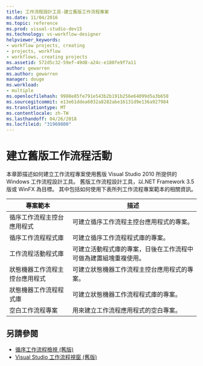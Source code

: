 ```yaml
---
title: 工作流程設計工具-建立舊版工作流程專案
ms.date: 11/04/2016
ms.topic: reference
ms.prod: visual-studio-dev15
ms.technology: vs-workflow-designer
helpviewer_keywords:
- workflow projects, creating
- projects, workflow
- workflows, creating projects
ms.assetid: 572d5c32-59ef-49d8-a24c-e180fe9f7a11
author: gewarren
ms.author: gewarren
manager: douge
ms.workload:
- multiple
ms.openlocfilehash: 9988e85fe791e543b2b191b256e64099d5a3b658
ms.sourcegitcommit: e13e61ddea6032a8282abe16131d9e136a927984
ms.translationtype: MT
ms.contentlocale: zh-TW
ms.lasthandoff: 04/26/2018
ms.locfileid: "31969800"
---
```

# <a name="creating-legacy-workflow-projects"></a>建立舊版工作流程活動

本章節描述如何建立工作流程專案使用舊版 Visual Studio 2010 所提供的 Windows 工作流程設計工具。 舊版工作流程設計工具，以.NET Framework 3.5 版或 WinFX 為目標。 其中包括如何使用下表所列工作流程專案範本的相關資訊。

|專案範本|描述|
|----------------------|-----------------|
|循序工作流程主控台應用程式|可建立循序工作流程主控台應用程式的專案。|
|循序工作流程程式庫|可建立循序工作流程程式庫的專案。|
|工作流程活動程式庫|可建立活動程式庫的專案，日後在工作流程中可做為建置組塊重複使用。|
|狀態機器工作流程主控台應用程式|可建立狀態機器工作流程主控台應用程式的專案。|
|狀態機器工作流程程式庫|可建立狀態機器工作流程程式庫的專案。|
|空白工作流程專案|用來建立工作流程應用程式的空白專案。|

## <a name="see-also"></a>另請參閱

- [循序工作流程檢視 (舊版)](../workflow-designer/sequential-workflow-views-legacy.md)
- [Visual Studio 工作流程視窗 (舊版)](../workflow-designer/visual-studio-workflow-windows-legacy.md)